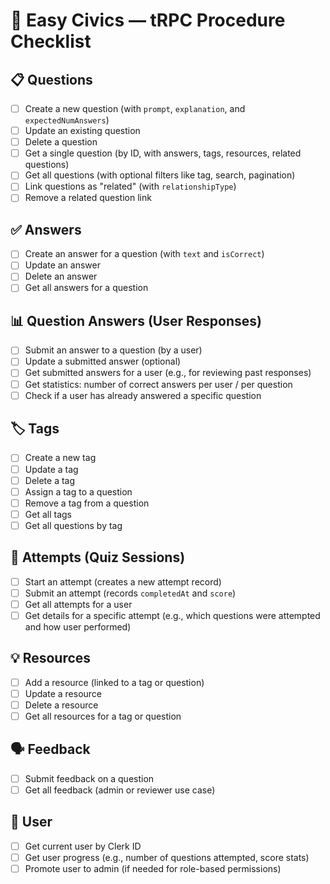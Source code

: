 # 🧠 Easy Civics — tRPC Procedure Checklist

## 📋 Questions

- [ ] Create a new question (with `prompt`, `explanation`, and `expectedNumAnswers`)
- [ ] Update an existing question
- [ ] Delete a question
- [ ] Get a single question (by ID, with answers, tags, resources, related questions)
- [ ] Get all questions (with optional filters like tag, search, pagination)
- [ ] Link questions as "related" (with `relationshipType`)
- [ ] Remove a related question link

## ✅ Answers

- [ ] Create an answer for a question (with `text` and `isCorrect`)
- [ ] Update an answer
- [ ] Delete an answer
- [ ] Get all answers for a question

## 📊 Question Answers (User Responses)

- [ ] Submit an answer to a question (by a user)
- [ ] Update a submitted answer (optional)
- [ ] Get submitted answers for a user (e.g., for reviewing past responses)
- [ ] Get statistics: number of correct answers per user / per question
- [ ] Check if a user has already answered a specific question

## 🏷️ Tags

- [ ] Create a new tag
- [ ] Update a tag
- [ ] Delete a tag
- [ ] Assign a tag to a question
- [ ] Remove a tag from a question
- [ ] Get all tags
- [ ] Get all questions by tag

## 🧠 Attempts (Quiz Sessions)

- [ ] Start an attempt (creates a new attempt record)
- [ ] Submit an attempt (records `completedAt` and `score`)
- [ ] Get all attempts for a user
- [ ] Get details for a specific attempt (e.g., which questions were attempted and how user performed)

## 💡 Resources

- [ ] Add a resource (linked to a tag or question)
- [ ] Update a resource
- [ ] Delete a resource
- [ ] Get all resources for a tag or question

## 🗣️ Feedback

- [ ] Submit feedback on a question
- [ ] Get all feedback (admin or reviewer use case)

## 👤 User

- [ ] Get current user by Clerk ID
- [ ] Get user progress (e.g., number of questions attempted, score stats)
- [ ] Promote user to admin (if needed for role-based permissions)

